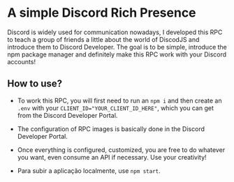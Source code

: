 # A simple Discord Rich Presence
Discord is widely used for communication nowadays, I developed this RPC to teach a group of friends a 
little about the world of DiscodJS and introduce them to Discord Developer. The goal is to be simple, 
introduce the npm package manager and definitely make this RPC work with your Discord accounts!

## How to use?
- To work this RPC, you will first need to run an ``npm i`` and then create an ``.env`` with your ``CLIENT_ID="YOUR_CLIENT_ID_HERE"``, which you can get from the 
Discord Developer Portal.

- The configuration of RPC images is basically done in the Discord Developer Portal.

- Once everything is configured, customized, you are free to do whatever you want, even consume an API if necessary. Use your creativity!

- Para subir a aplicação localmente, use ``npm start``.

